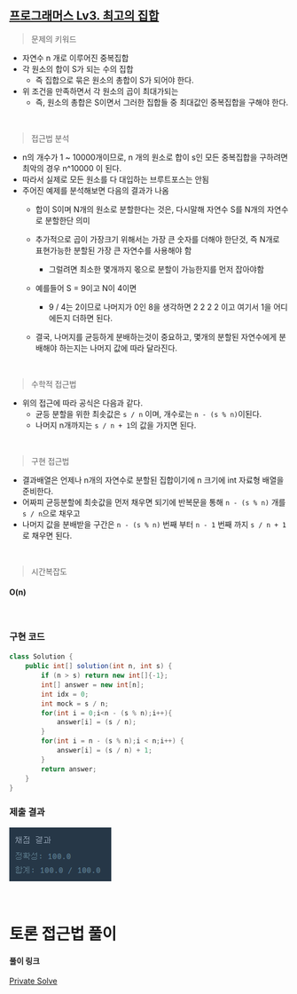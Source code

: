 ## [프로그래머스 Lv3. 최고의 집합](https://school.programmers.co.kr/learn/courses/30/lessons/12938)

> 문제의 키워드

- 자연수 n 개로 이루어진 중복집합
- 각 원소의 합이 S가 되는 수의 집합
    - 즉 집합으로 묶은 원소의 총합이 S가 되어야 한다.
- 위 조건을 만족하면서 각 원소의 곱이 최대가되는
    - 즉, 원소의 총합은 S이면서 그러한 집합들 중 최대값인 중복집합을 구해야 한다.

<br/>

> 접근법 분석

- n의 개수가 1 ~ 10000개이므로, n 개의 원소로 합이 s인 모든 중복집합을 구하려면 최악의 경우 n^10000 이 된다.
- 따라서 실제로 모든 원소를 다 대입하는 브루트포스는 안됨
- 주어진 예제를 분석해보면 다음의 결과가 나옴
    - 합이 S이며 N개의 원소로 분할한다는 것은, 다시말해 자연수 S를 N개의 자연수로 분할한단 의미
    - 추가적으로 곱이 가장크기 위해서는 가장 큰 숫자를 더해야 한단것, 즉 N개로 표현가능한 분할된 가장 큰 자연수를 사용해야 함
        - 그럴려면 최소한 몇개까지 몫으로 분할이 가능한지를 먼저 잡아야함
    - 예를들어 S = 9이고 N이 4이면
        - 9 / 4는 2이므로 나머지가 0인 8을 생각하면 2 2 2 2 이고 여기서 1을 어디에든지 더하면 된다.

    - 결국, 나머지를 균등하게 분배하는것이 중요하고, 몇개의 분할된 자연수에게 분배해야 하는지는 나머지 값에 따라 달라진다.

<br/>

> 수학적 접근법

- 위의 접근에 따라 공식은 다음과 같다.
    - 균등 분할을 위한 최솟값은 `s / n` 이며, 개수로는 `n - (s % n)`이된다.
    - 나머지 n개까지는 `s / n + 1`의 값을 가지면 된다.

<br/>

> 구현 접근법

- 결과배열은 언제나 n개의 자연수로 분할된 집합이기에 n 크기에 int 자료형 배열을 준비한다.
- 어짜피 균등분할에 최솟값을 먼저 채우면 되기에 반복문을 통해 `n - (s % n)` 개를 `s / n`으로 채우고
- 나머지 값을 분배받을 구간은 `n - (s % n)` 번째 부터 `n - 1` 번째 까지 `s / n + 1`로 채우면 된다.

<br/>

> 시간복잡도

#### O(n)

<br/>

### 구현 코드

```java
class Solution {
    public int[] solution(int n, int s) {
        if (n > s) return new int[]{-1};
        int[] answer = new int[n];
        int idx = 0; 
        int mock = s / n;
        for(int i = 0;i<n - (s % n);i++){
            answer[i] = (s / n);
        }
        for(int i = n - (s % n);i < n;i++) {
            answer[i] = (s / n) + 1;
        }
        return answer;
    }
}
```

### 제출 결과

![제출결과](./result.png)

<br>

# 토론 접근법 풀이

<p></p>

#### 풀이 링크

[Private Solve](https://github.com/The-Four-Error-Pickers/Algorithm-Study/tree/main/Private%20Solve/12938.%20%EC%B5%9C%EA%B3%A0%EC%9D%98%20%EC%A7%91%ED%95%A9/HaeChang)

